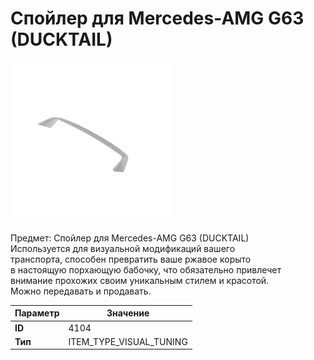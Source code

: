# Спойлер для Mercedes-AMG G63 (DUCKTAIL)

![Item Image](../img/4104.webp?raw=true)

Предмет: Спойлер для Mercedes-AMG G63 (DUCKTAIL)<br>Используется для визуальной модификаций вашего<br>транспорта, способен превратить ваше ржавое корыто<br>в настоящую порхающую бабочку, что обязательно привлечет<br>внимание прохожих своим уникальным стилем и красотой.<br>Можно передавать и продавать.


| Параметр | Значение |
|----------|----------|
| **ID** | 4104 |
| **Тип** | ITEM_TYPE_VISUAL_TUNING |

